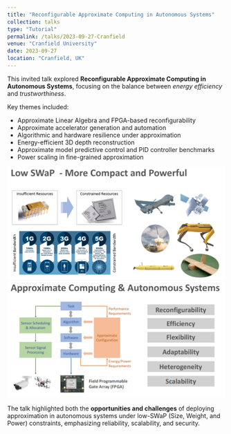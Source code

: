 ```yaml
---
title: "Reconfigurable Approximate Computing in Autonomous Systems"
collection: talks
type: "Tutorial"
permalink: /talks/2023-09-27-Cranfield
venue: "Cranfield University"
date: 2023-09-27
location: "Cranfield, UK"
---
```


This invited talk explored **Reconfigurable Approximate Computing in Autonomous Systems**, focusing on the balance between *energy efficiency* and *trustworthiness*. 

Key themes included:

- Approximate Linear Algebra and FPGA-based reconfigurability  
- Approximate accelerator generation and automation  
- Algorithmic and hardware resilience under approximation  
- Energy-efficient 3D depth reconstruction  
- Approximate model predictive control and PID controller benchmarks  
- Power scaling in fine-grained approximation

![Alt text](https://github.com/wincle626/wincle626.github.io/blob/master/_files/Picture001.png "a title")
![Alt text](https://github.com/wincle626/wincle626.github.io/blob/master/_files/Picture002.png "a title")

The talk highlighted both the **opportunities and challenges** of deploying approximation in autonomous systems under low-SWaP (Size, Weight, and Power) constraints, emphasizing reliability, scalability, and security.
